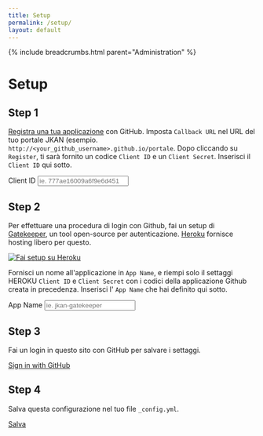 ```yaml
---
title: Setup
permalink: /setup/
layout: default
---
```

{% include breadcrumbs.html parent="Administration" %}

<div class="alert alert-success" role="alert" data-hook="alert-success" style="display: none;">
  La configurazione è stata <a href="#" data-hook="commit-url">salvata</a> e il sito è in fase di aggiornamento.
</div>

<div class="alert alert-danger" role="alert" data-hook="alert-error" style="display: none;">
C'è stato un errore nel salvataggio della pagina
</div>

# Setup

## Step 1
[Registra una tua applicazione](https://github.com/settings/applications/new) con GitHub. Imposta `Callback URL`
nel URL del tuo portale JKAN (esempio. `http://<your_github_username>.github.io/portale`. Dopo cliccando su `Register`,  ti sarà fornito 
un codice `Client ID` e un `Client Secret`. Inserisci il `Client ID` qui sotto.

<div class="row">
  <div class="col-sm-6 col-sm-offset-3">
    <div class="form-group">
      <label class="control-label" for="github_client_id">Client ID</label>
      <input type="text" class="form-control" id="github_client_id" data-hook="github-client-id" placeholder="ie. 777ae16009a6f9e6d451">
      <p class="help-block"></p>
    </div>
  </div>
</div>

## Step 2
Per effettuare una procedura di login con Github, fai un setup di [Gatekeeper](https://github.com/prose/gatekeeper), un tool
open-source per autenticazione. [Heroku](http://heroku.com) fornisce hosting libero per questo.

[![Fai setup su Heroku](https://www.herokucdn.com/deploy/button.png)](https://dashboard.heroku.com/new?button-url=https%3A%2F%2Fgithub.com%2Fprose%2Fgatekeeper&template=https%3A%2F%2Fgithub.com%2Fprose%2Fgatekeeper)

Fornisci un nome  all'applicazione in `App Name`, e riempi solo il settaggi HEROKU `Client ID` e `Client Secret` con i codici della applicazione Github creata in precedenza. Inserisci l' `App Name` che hai definito qui sotto. 

<div class="row">
  <div class="col-sm-6 col-sm-offset-3">
    <div class="form-group">
      <label class="control-label" for="app_name">App Name</label>
      <input type="text" class="form-control" id="app_name" data-hook="app-name" placeholder="ie. jkan-gatekeeper">
      <p class="help-block"></p>
    </div>
  </div>
</div>

## Step 3
Fai un login in questo sito con GitHub per salvare i settaggi.

<a href="#" class="btn btn-success" data-hook="login-link"><i class="fa fa-github"></i> Sign in with GitHub</a>

## Step 4
Salva questa configurazione nel tuo file `_config.yml`.

<a href="#" class="btn btn-primary disabled" data-hook="save"><i class="fa fa-save"></i> Salva</a>
